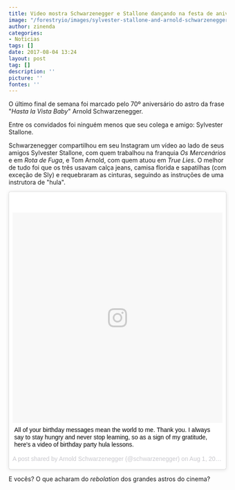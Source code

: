 ```yaml
---
title: Video mostra Schwarzenegger e Stallone dançando na festa de aniversário
image: "/forestryio/images/sylvester-stallone-and-arnold-schwarzenegger-hated-each-other-in-the-80s.jpg"
author: zinenda
categories:
- Noticias
tags: []
date: 2017-08-04 13:24
layout: post
tag: []
description: ''
picture: ''
fontes: ''
---
```



O último final de semana foi marcado pelo 70º aniversário do astro da frase "*Hasta la Vista Baby*" Arnold Schwarzenegger.

Entre os convidados foi ninguém menos que seu colega e amigo: Sylvester Stallone.

Schwarzenegger compartilhou em seu Instagram um vídeo ao lado de seus amigos Sylvester Stallone, com quem trabalhou na franquia *Os Mercenários* e em *Rota de Fuga*, e Tom Arnold, com quem atuou em *True Lies*. O melhor de tudo foi que os três usavam calça jeans, camisa florida e sapatilhas (com exceção de Sly) e requebraram as cinturas, seguindo as instruções de uma instrutora de "hula".

<blockquote class="instagram-media" data-instgrm-captioned data-instgrm-version="7" style=" background:#FFF; border:0; border-radius:3px; box-shadow:0 0 1px 0 rgba(0,0,0,0.5),0 1px 10px 0 rgba(0,0,0,0.15); margin: 1px; max-width:658px; padding:0; width:99.375%; width:-webkit-calc(100% - 2px); width:calc(100% - 2px);"><div style="padding:8px;"> <div style=" background:#F8F8F8; line-height:0; margin-top:40px; padding:50.0% 0; text-align:center; width:100%;"> <div style=" background:url(data:image/png;base64,iVBORw0KGgoAAAANSUhEUgAAACwAAAAsCAMAAAApWqozAAAABGdBTUEAALGPC/xhBQAAAAFzUkdCAK7OHOkAAAAMUExURczMzPf399fX1+bm5mzY9AMAAADiSURBVDjLvZXbEsMgCES5/P8/t9FuRVCRmU73JWlzosgSIIZURCjo/ad+EQJJB4Hv8BFt+IDpQoCx1wjOSBFhh2XssxEIYn3ulI/6MNReE07UIWJEv8UEOWDS88LY97kqyTliJKKtuYBbruAyVh5wOHiXmpi5we58Ek028czwyuQdLKPG1Bkb4NnM+VeAnfHqn1k4+GPT6uGQcvu2h2OVuIf/gWUFyy8OWEpdyZSa3aVCqpVoVvzZZ2VTnn2wU8qzVjDDetO90GSy9mVLqtgYSy231MxrY6I2gGqjrTY0L8fxCxfCBbhWrsYYAAAAAElFTkSuQmCC); display:block; height:44px; margin:0 auto -44px; position:relative; top:-22px; width:44px;"></div></div> <p style=" margin:8px 0 0 0; padding:0 4px;"> <a href="https://www.instagram.com/p/BXQOxlogcUR/" style=" color:#000; font-family:Arial,sans-serif; font-size:14px; font-style:normal; font-weight:normal; line-height:17px; text-decoration:none; word-wrap:break-word;" target="_blank">‪All of your birthday messages mean the world to me. Thank you. I always say to stay hungry and never stop learning, so as a sign of my gratitude, here&#39;s a video of birthday party hula lessons.‬</a></p> <p style=" color:#c9c8cd; font-family:Arial,sans-serif; font-size:14px; line-height:17px; margin-bottom:0; margin-top:8px; overflow:hidden; padding:8px 0 7px; text-align:center; text-overflow:ellipsis; white-space:nowrap;">A post shared by Arnold Schwarzenegger (@schwarzenegger) on <time style=" font-family:Arial,sans-serif; font-size:14px; line-height:17px;" datetime="2017-08-01T13:55:16+00:00">Aug 1, 2017 at 6:55am PDT</time></p></div></blockquote>

<script async defer src="//platform.instagram.com/en_US/embeds.js"></script>

E vocês? O que acharam do *rebolation* dos grandes astros do cinema?